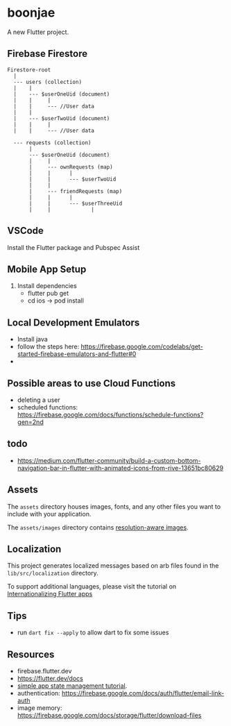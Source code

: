# boonjae

A new Flutter project.

## Firebase Firestore
```
Firestore-root
  |
  --- users (collection)
  |    |
  |    --- $userOneUid (document)
  |    |     |
  |    |     --- //User data
  |    |
  |    --- $userTwoUid (document)
  |    |     |
  |    |     --- //User data
 
  --- requests (collection)
       |
       --- $userOneUid (document)
       |     |
       |     --- ownRequests (map)
       |     |      |
       |     |      --- $userTwoUid
       |     |
       |     --- friendRequests (map)
       |     |      |
       |     |      --- $userThreeUid
       |     |             |
```

## VSCode
Install the Flutter package and Pubspec Assist

## Mobile App Setup
1. Install dependencies
    * flutter pub get
    * cd ios -> pod install

## Local Development Emulators
* Install java
* follow the steps here: https://firebase.google.com/codelabs/get-started-firebase-emulators-and-flutter#0 
* 

## Possible areas to use Cloud Functions
* deleting a user
* scheduled functions: https://firebase.google.com/docs/functions/schedule-functions?gen=2nd


## todo
* https://medium.com/flutter-community/build-a-custom-bottom-navigation-bar-in-flutter-with-animated-icons-from-rive-13651bc80629 


## Assets

The `assets` directory houses images, fonts, and any other files you want to
include with your application.

The `assets/images` directory contains [resolution-aware
images](https://flutter.dev/docs/development/ui/assets-and-images#resolution-aware).

## Localization

This project generates localized messages based on arb files found in
the `lib/src/localization` directory.

To support additional languages, please visit the tutorial on
[Internationalizing Flutter
apps](https://flutter.dev/docs/development/accessibility-and-localization/internationalization)

## Tips
* run ```dart fix --apply``` to allow dart to fix some issues

## Resources
* firebase.flutter.dev
* https://flutter.dev/docs
* [simple app state management
tutorial](https://flutter.dev/docs/development/data-and-backend/state-mgmt/simple).
* authentication: https://firebase.google.com/docs/auth/flutter/email-link-auth 
* image memory: https://firebase.google.com/docs/storage/flutter/download-files
